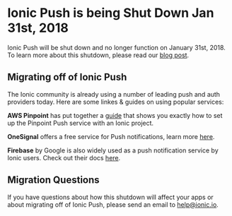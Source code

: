# Ionic Push is being Shut Down Jan 31st, 2018

Ionic Push will be shut down and no longer function on January 31st, 2018. To learn more about this shutdown, please read our [blog post](http://blog.ionic.io/sunsetting-ionic-cloud-push-and-auth/).

## Migrating off of Ionic Push

The Ionic community is already using a number of leading push and auth providers today. Here are some linkes & guides on using popular services:

**AWS Pinpoint** has put together a [guide](https://aws.amazon.com/blogs/mobile/push-notifications-with-ionic-and-amazon-pinpoint/) that shows you exactly how to set up the Pinpoint Push service with an Ionic project.

**OneSignal** offers a free service for Push notifications, learn more [here](https://onesignal.com/ionic).

**Firebase** by Google is also widely used as a push notification service by Ionic users. Check out their docs [here](https://firebase.google.com/docs/cloud-messaging/).

## Migration Questions

If you have questions about how this shutdown will affect your apps or about migrating off of Ionic Push, please send an email to <a href="mailto:help@ionic.io">help@ionic.io</a>.
